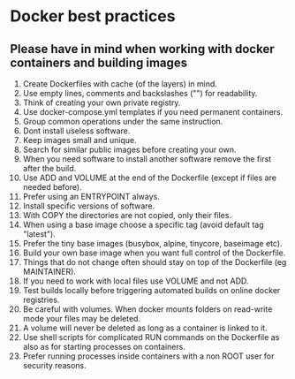 # Docker best practices 

## Please have in mind when working with docker containers and building images

1. Create Dockerfiles with cache (of the layers) in mind.
2. Use empty lines, comments and backslashes ("") for readability.
3. Think of creating your own private registry.
4. Use docker-compose.yml templates if you need permanent containers.
5. Group common operations under the same instruction.
6. Dont install useless software.
7. Keep images small and unique.
8. Search for similar public images before creating your own.
9. When you need software to install another software remove the first after the build.
10. Use ADD and VOLUME at the end of the Dockerfile (except if files are needed before).
11. Prefer using an ENTRYPOINT always.
12. Install specific versions of software.
13. With COPY the directories are not copied, only their files.
14. When using a base image choose a specific tag (avoid default tag "latest").
15. Prefer the tiny base images (busybox, alpine, tinycore, baseimage etc).
16. Build your own base image when you want full control of the Dockerfile.
17. Things that do not change often should stay on top of the Dockerfile (eg MAINTAINER).
18. If you need to work with local files use VOLUME and not ADD.
19. Test builds locally before triggering automated builds on online docker registries.
20. Be careful with volumes. When docker mounts folders on read-write mode your files may be deleted.
21. A volume will never be deleted as long as a container is linked to it.
22. Use shell scripts for complicated RUN commands on the Dockerfile as also as for starting processes on containers.
23. Prefer running processes inside containers with a non ROOT user for security reasons.

